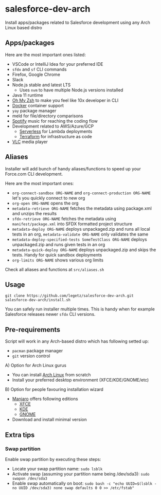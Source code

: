# salesforce-dev-arch

Install apps/packages related to Salesforce development using any Arch Linux based distro

## Apps/packages

Here are the most important ones listed:

- VSCode or IntelliJ Idea for your preferred IDE
- `sfdx` and `sf` CLI commands
- Firefox, Google Chrome
- Slack
- Node.js stable and latest LTS
  - Uses `nvm` to have multiple Node.js versions installed
- Java 11 runtime
- [Oh My Zsh](https://github.com/ohmyzsh/ohmyzsh) to make you feel like 10x developer in CLI
- [Docker](https://www.docker.com/) container support
- `yay` package manager
- meld for file/directory comparisons
- [Spotify](https://spotify.com) music for reaching the coding flow
- Development related to AWS/Azure/GCP
  - [Serverless](https://www.serverless.com/) for Lambda deployments
  - [Terraform](https://www.terraform.io/) for infrastructure as code
- [VLC](https://www.videolan.org) media player

## Aliases
Installer will add bunch of handy aliases/functions to speed up your Force.com CLI development.

Here are the most important ones:
- `org-connect-sandbox ORG-NAME` and `org-connect-production ORG-NAME` let's you quickly connect to new org
- `org-open ORG-NAME` opens the org
- `metadata-retrieve ORG-NAME` fetches the metadata using package.xml and unzips the results
- `sfdx-retrieve ORG-NAME` fetches the metadata using `manifest/package.xml` into SFDX formatted project structure
- `metadata-deploy ORG-NAME` deploys unpackaged.zip and runs all local tests in an org, `metadata-validate ORG-NAME` only validates the same
- `metadata-deploy-specified-tests SomeTestClass ORG-NAME` deploys unpackaged.zip and runs given tests in an org
- `metadata-quick-deploy ORG-NAME` deploys unpackaged.zip and skips the tests. Handy for quick sandbox deployments
- `org-limits ORG-NAME` shows various org limits

Check all aliases and functions at `src/aliases.sh`

## Usage

```
git clone https://github.com/legetz/salesforce-dev-arch.git
salesforce-dev-arch/install.sh
```

You can safely run installer multiple times. This is handy when for example Salesforce releases newer `sfdx` CLI versions.

## Pre-requirements

Script will work in any Arch-based distro which has following setted up:
- `pacman` package manager
- `git` version control

A) Option for Arch Linux gurus

- You can install [Arch Linux](https://www.archlinux.org/) from scratch
- Install your preferred desktop environment (XFCE/KDE/GNOME/etc)

B) Option for people favouring installation wizard

- [Manjaro](https://manjaro.org/) offers following editions
  - [XFCE](https://manjaro.org/downloads/official/xfce/)
  - [KDE](https://manjaro.org/downloads/official/kde/)
  - [GNOME](https://manjaro.org/downloads/official/gnome/)
- Download and install minimal version

## Extra tips

### Swap partition

Enable swap partition by executing these steps:
* Locate your swap partition name: `sudo lsblk`
* Activate swap (assuming your partition name being /dev/sda3): `sudo swapon /dev/sda3`
* Enable swap automatically on boot: `sudo bash -c "echo UUID=$(lsblk -no UUID /dev/sda3) none swap defaults 0 0 >> /etc/fstab"`
